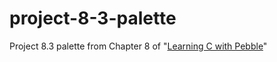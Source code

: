 # project-8-3-palette
Project 8.3 palette from Chapter 8 of "[Learning C with Pebble](http://pbl.io/cbook)"
